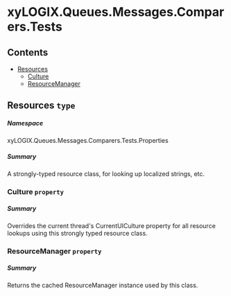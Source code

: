 <a name='assembly'></a>
# xyLOGIX.Queues.Messages.Comparers.Tests

## Contents

- [Resources](#T-xyLOGIX-Queues-Messages-Comparers-Tests-Properties-Resources 'xyLOGIX.Queues.Messages.Comparers.Tests.Properties.Resources')
  - [Culture](#P-xyLOGIX-Queues-Messages-Comparers-Tests-Properties-Resources-Culture 'xyLOGIX.Queues.Messages.Comparers.Tests.Properties.Resources.Culture')
  - [ResourceManager](#P-xyLOGIX-Queues-Messages-Comparers-Tests-Properties-Resources-ResourceManager 'xyLOGIX.Queues.Messages.Comparers.Tests.Properties.Resources.ResourceManager')

<a name='T-xyLOGIX-Queues-Messages-Comparers-Tests-Properties-Resources'></a>
## Resources `type`

##### Namespace

xyLOGIX.Queues.Messages.Comparers.Tests.Properties

##### Summary

A strongly-typed resource class, for looking up localized strings, etc.

<a name='P-xyLOGIX-Queues-Messages-Comparers-Tests-Properties-Resources-Culture'></a>
### Culture `property`

##### Summary

Overrides the current thread's CurrentUICulture property for all
  resource lookups using this strongly typed resource class.

<a name='P-xyLOGIX-Queues-Messages-Comparers-Tests-Properties-Resources-ResourceManager'></a>
### ResourceManager `property`

##### Summary

Returns the cached ResourceManager instance used by this class.
